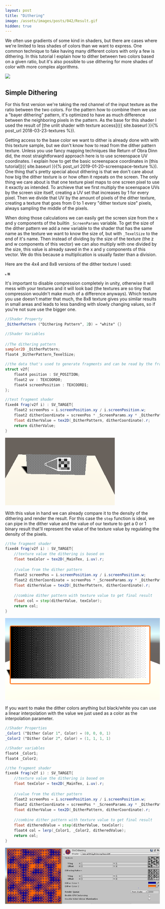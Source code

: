 ```yaml
---
layout: post
title: "Dithering"
image: /assets/images/posts/042/Result.gif
hidden: true
---
```


We often use gradients of some kind in shaders, but there are cases where we're limited to less shades of colors than we want to express. One common technique to fake having many different colors with only a few is dithering. In this tutorial I explain how to dither between two colors based on a given ratio, but it's also possible to use dithering for more shades of color with more complex algorithms.

![](/assets/images/posts/042/Result.gif)

## Simple Dithering

For this first version we're taking the red channel of the input texture as the ratio between the two colors. For the pattern how to combine them we use a "bayer dithering" pattern, it's optimized to have as much difference between the neighboring pixels in the pattern. As the base for this shader I used the result of [the unlit shader with texture access]({{ site.baseurl }}{% post_url 2018-03-23-textures %}).

Getting access to the base color we want to dither is already done with with this texture sample, but we don't know how to read from the dither pattern texture. Unless you use fancy mapping techniques like Return of Obra Dinn did, the most straightforward approach here is to use screenspace UV coordinates. I explain how to get the basic screenspace coordinates in [this tutorial]({{ site.baseurl }}{% post_url 2019-01-20-screenspace-texture %}). One thing that's pretty special about dithering is that we don't care about how big the dither texture is or how often it repeats on the screen. The only thing we care about is that one texture pixel maps to one screen pixel to use it exactly as intended. To archieve that we first multiply the sceenspace UVs by the screen size itself, creating a UV set that increases by 1 for every pixel. Then we divide that UV by the amount of pixels of the dither texture, creating a texture that goes from 0 to 1 every "dither texture size" pixels, always sampling the middle of the pixels.

When doing those calculations we can easily get the screen size from the x and y components of the builtin `_ScreenParams` variable. To get the size of the dither pattern we add a new variable to the shader that has the same name as the texture we want to know the size of, but with `_TexelSize` to the end of it's name. Then instead of dividing by the size of the texture (the z and w components of this vector) we can also multiply with one divided by the size, this value is already saved in the x and y components of this vector. We do this because a multiplication is usually faster than a division.

Here are the 4x4 and 8x8 versions of the dither texture I used:

![](/assets/images/posts/042/BayerDither4x4.png)
![](/assets/images/posts/042/BayerDither8x8.png)

It's important to disable compression completely in unity, otherwise it will mess with your textures and it will look bad (the textures are so tiny that compression wouldn't make much of a difference anyways). Which texture you use doesn't matter that much, the 8x8 texture gives you similar results in small areas and leads to less banding with slowly changing values, so if you're not sure use the bigger one.

```glsl
//Shader Property
_DitherPattern ("Dithering Pattern", 2D) = "white" {}
```

```glsl
//Shader Variables

//The dithering pattern
sampler2D _DitherPattern;
float4 _DitherPattern_TexelSize;
```

```glsl
//the data that's used to generate fragments and can be read by the fragment shader
struct v2f{
    float4 position : SV_POSITION;
    float2 uv : TEXCOORD0;
    float4 screenPosition : TEXCOORD1;
};
```

```glsl
//test fragment shader
fixed4 frag(v2f i) : SV_TARGET{
    float2 screenPos = i.screenPosition.xy / i.screenPosition.w;
    float2 ditherCoordinate = screenPos * _ScreenParams.xy * _DitherPattern_TexelSize.xy;
    float ditherValue = tex2D(_DitherPattern, ditherCoordinate).r;
    return ditherValue;
}
```

![](/assets/images/posts/042/DitherPattern.png)

With this value in hand we can already compare it to the density of the dithering and render the result. For this case the `step` function is ideal, we can pipe in the dither value and the value of our texture to get a 0 or 1 binary result that'll represent the value of the texture value by regulating the density of the pixels.

```glsl
//the fragment shader
fixed4 frag(v2f i) : SV_TARGET{
    //texture value the dithering is based on
    float texColor = tex2D(_MainTex, i.uv).r;

    //value from the dither pattern
    float2 screenPos = i.screenPosition.xy / i.screenPosition.w;
    float2 ditherCoordinate = screenPos * _ScreenParams.xy * _DitherPattern_TexelSize.xy;
    float ditherValue = tex2D(_DitherPattern, ditherCoordinate).r;

    //combine dither pattern with texture value to get final result
    float col = step(ditherValue, texColor);
    return col;
}
```

![](/assets/images/posts/042/DitherGradient.png)

If you want to make the dither colors anything but black/white you can use a linear interpolation with the value we just used as a color as the interpolation parameter.

```glsl
//Shader Properties
_Color1 ("Dither Color 1", Color) = (0, 0, 0, 1)
_Color2 ("Dither Color 2", Color) = (1, 1, 1, 1)
```

```glsl
//Shader variables
float4 _Color1;
float4 _Color2;
```

```glsl
//the fragment shader
fixed4 frag(v2f i) : SV_TARGET{
    //texture value the dithering is based on
    float texColor = tex2D(_MainTex, i.uv).r;

    //value from the dither pattern
    float2 screenPos = i.screenPosition.xy / i.screenPosition.w;
    float2 ditherCoordinate = screenPos * _ScreenParams.xy * _DitherPattern_TexelSize.xy;
    float ditherValue = tex2D(_DitherPattern, ditherCoordinate).r;

    //combine dither pattern with texture value to get final result
    float ditheredValue = step(ditherValue, texColor);
    float4 col = lerp(_Color1, _Color2, ditheredValue);
    return col;
}
```


![](/assets/images/posts/042/DyedDither.png)
